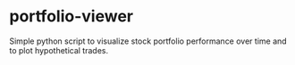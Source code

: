# portfolio-viewer
Simple python script to visualize stock portfolio performance over time and to plot hypothetical trades.
